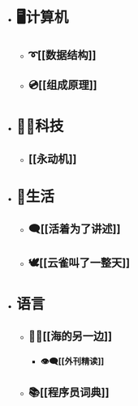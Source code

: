 - # 🖥️计算机
	- ## ➰[[数据结构]]
	- ## 💿[[组成原理]]
- # 👩‍🚀科技
	- ## [[永动机]]
- # 🍪生活
	- ## 🗨️[[活着为了讲述]]
	- ## 🕊️[[云雀叫了一整天]]
- # 语言
	- ## 💂‍♂️[[海的另一边]]
		- ### 👁️‍🗨️[[外刊精读]]
	- ## 📚[[程序员词典]]